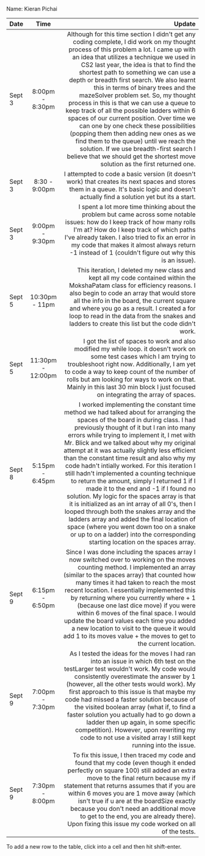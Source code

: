 Name: Kieran Pichai

| Date   |       Time        |                                                                                                                                                                                                                                                                                                                                                                                                                                                                                                                                                                                                                                                                                                                                                                                                                                                                                           Update |
|:-------|:-----------------:|-------------------------------------------------------------------------------------------------------------------------------------------------------------------------------------------------------------------------------------------------------------------------------------------------------------------------------------------------------------------------------------------------------------------------------------------------------------------------------------------------------------------------------------------------------------------------------------------------------------------------------------------------------------------------------------------------------------------------------------------------------------------------------------------------------------------------------------------------------------------------------------------------:|
| Sept 3 |  8:00pm - 8:30pm  |                                                                                          Although for this time section I didn't get any coding complete, I did work on my thought process of this problem a lot. I came up with an idea that utilizes a technique we used in CS2 last year, the idea is that to find the shortest path to something we can use a depth or breadth first search. We also learnt this in terms of binary trees and the mazeSolver problem set. So, my thought process in this is that we can use a queue to keep track of all the possible ladders within 6 spaces of our current position. Over time we can one by one check these possibilities (popping them then adding new ones as we find them to the queue) until we reach the solution. If we use breadth-first search I believe that we should get the shortest move solution as the first returned one. |
| Sept 3 |   8:30 - 9:00pm   |                                                                                                                                                                                                                                                                                                                                                                                                                                                                                                                                                                                                                                                                                                        I attempted to code a basic version (it doesn't work) that creates its next spaces and stores them in a queue. It's basic logic and doesn't actually find a solution yet but its a start. |
| Sept 3 |  9:00pm - 9:30pm  |                                                                                                                                                                                                                                                                                                                                                                                                                                                                                                                                                              I spent a lot more time thinking about the problem but came across some notable issues: how do I keep track of how many rolls I'm at? How do I keep track of which paths I've already taken. I also tried to fix an error in my code that makes it almost always return -1 instead of 1 (couldn't figure out why this is an issue). |
| Sept 5 |  10:30pm - 11pm   |                                                                                                                                                                                                                                                                                                                                                                                                                                                                                                                         This iteration, I deleted my new class and kept all my code contained within the MokshaPatam class for efficiency reasons. I also begin to code an array that would store all the info in the board, the current square and where you go as a result. I created a for loop to read in the data from the snakes and ladders to create this list but the code didn't work. |
| Sept 5 | 11:30pm - 12:00pm |                                                                                                                                                                                                                                                                                                                                                                                                                                                                                                                                         I got the list of spaces to work and also modified my while loop. it doesn't work on some test cases which I am trying to troubleshoot right now. Additionally, I am yet to code a way to keep count of the number of rolls but am looking for ways to work on that. Mainly in this last 30 min block I just focused on integrating the array of spaces. |
| Sept 8 |  5:15pm - 6:45pm  | I worked implementing the constant time method we had talked about for arranging the spaces of the board in during class. I had previously thought of it but I ran into many errors while trying to implement it, I met with Mr. Blick and we talked about why my original attempt at it was actually slightly less efficient than the constant time result and also why my code hadn't intially worked. For this iteration I still hadn't implemented a counting technique to return the amount, simply I returned 1 if I made it to the end and -1 if I found no solution. My logic for the spaces array is that it is initialized as an int array of all 0's, then I looped through both the snakes array and the ladders array and added the final location of space (where you went down too on a snake or up to on a ladder) into the corresponding starting location on the spaces array. |
| Sept 9 |  6:15pm - 6:50pm  |                                                                                                                                                                                                                                                                                                                           Since I was done including the spaces array I now switched over to working on the moves counting method. I implemented an array (similar to the spaces array) that counted how many times it had taken to reach the most recent location. I essentially implemented this by returning where you currently where + 1 (because one last dice move) if you were within 6 moves of the final space. I would update the board values each time you added a new location to visit to the queue it would add 1 to its moves value + the moves to get to the current location. |
| Sept 9 |  7:00pm - 7:30pm  |                                                                                                                                                                                                                                                                                                                            As I tested the ideas for the moves I had ran into an issue in which 6th test on the testLarger test wouldn't work. My code would consistently overestimate the answer by 1 (however, all the other tests would work). My first approach to this issue is that maybe my code had missed a faster solution because of the visited boolean array (what if, to find a faster solution you actually had to go down a ladder then up again, in some specific competition). However, upon rewriting my code to not use a visited array I still kept running into the issue. |
| Sept 9 |  7:30pm - 8:00pm  |                                                                                                                                                                                                                                                                                                                                                                                                                                 To fix this issue, I then traced my code and found that my code (even though it ended perfectly on square 100) still added an extra move to the final return because my if statement that returns assumes that if you are within 6 moves you are 1 move away (which isn't true if u are at the boardSize exactly because you don't need an additional move to get to the end, you are already there). Upon fixing this issue my code worked on all of the tests. |


To add a new row to the table, click into a cell and then hit shift-enter.